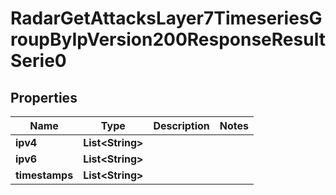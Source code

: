 

# RadarGetAttacksLayer7TimeseriesGroupByIpVersion200ResponseResultSerie0


## Properties

| Name | Type | Description | Notes |
|------------ | ------------- | ------------- | -------------|
|**ipv4** | **List&lt;String&gt;** |  |  |
|**ipv6** | **List&lt;String&gt;** |  |  |
|**timestamps** | **List&lt;String&gt;** |  |  |



